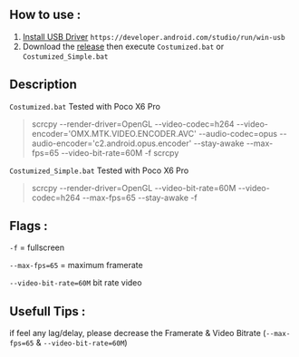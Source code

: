 ## How to use :
1. [Install USB Driver](https://developer.android.com/studio/run/win-usb) `https://developer.android.com/studio/run/win-usb`
2. Download the [release](https://github.com/ZowieKMK/Screen_Copy/releases) then execute `Costumized.bat` or `Costumized_Simple.bat`

## Description
`Costumized.bat`  Tested with Poco X6 Pro
> scrcpy --render-driver=OpenGL --video-codec=h264 --video-encoder='OMX.MTK.VIDEO.ENCODER.AVC' --audio-codec=opus --audio-encoder='c2.android.opus.encoder' --stay-awake --max-fps=65 --video-bit-rate=60M -f scrcpy
>
> 


`Costumized_Simple.bat` Tested with Poco X6 Pro
> scrcpy --render-driver=OpenGL --video-bit-rate=60M --video-codec=h264 --max-fps=65 --stay-awake -f
>
> 



## Flags :

`-f` = fullscreen

`--max-fps=65` = maximum framerate

`--video-bit-rate=60M` bit rate video

## Usefull Tips :
if feel any lag/delay, please decrease the Framerate & Video Bitrate (`--max-fps=65` & `--video-bit-rate=60M`)

